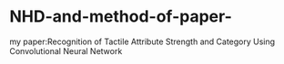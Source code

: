 # NHD-and-method-of-paper-
my paper:Recognition of Tactile Attribute Strength and Category Using Convolutional Neural Network
